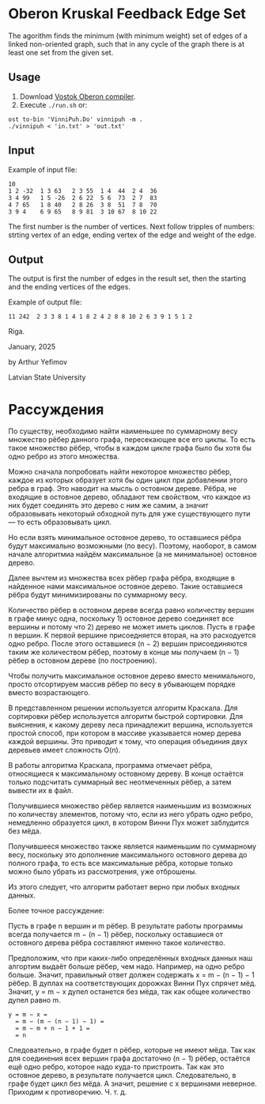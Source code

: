 # Oberon Kruskal Feedback Edge Set

The agorithm finds the minimum (with minimum weight) set of edges of a linked
non-oriented graph, such that in any cycle of the graph there is at least one
set from the given set.

## Usage

1. Download [Vostok Oberon compiler](https://vostok.oberon.org).
2. Execute `./run.sh` or:
```
ost to-bin 'VinniPuh.Do' vinnipuh -m .
./vinnipuh < 'in.txt' > 'out.txt'
```

## Input

Example of input file:
```
10
1 2 -32  1 3 63   2 3 55  1 4  44  2 4  36
3 4 99   1 5 -26  2 6 22  5 6  73  2 7  83
4 7 65   1 8 40   2 8 26  3 8  51  7 8  70
3 9 4    6 9 65   8 9 81  3 10 67  8 10 22
```

The first number is the number of vertices. Next follow tripples of numbers:
strting vertex of an edge, ending vertex of the edge and weight of the edge.

## Output

The output is first the number of edges in the result set, then the starting
and the ending vertices of the edges.

Example of output file:
```
11 242  2 3 3 8 1 4 1 8 2 4 2 8 8 10 2 6 3 9 1 5 1 2
```

Riga.

January, 2025

by Arthur Yefimov

Latvian State University

# Рассуждения

По существу, необходимо найти наименьшее по суммарному весу множество рёбер данного графа, пересекающее все его циклы. То есть такое множество рёбер, чтобы в каждом цикле графа было бы хотя бы одно ребро из этого множества.

Можно сначала попробовать найти некоторое множество рёбер, каждое из которых образует хотя бы один цикл при добавлении этого ребра в граф. Это наводит на мысль о остовном дереве. Рёбра, не входящие в остовное дерево, обладают тем свойством, что каждое из них будет соединять это дерево с ним же самим, а значит образовывать некоторый обходной путь для уже существующего пути — то есть образовывать цикл.

Но если взять минимальное остовное дерево, то оставшиеся рёбра будут максимально возможными (по весу). Поэтому, наоборот, в самом начале алгоритмиа найдём максимальное (а не минимальное) остовное дерево.

Далее вычтем из множества всех рёбер графа рёбра, входящие в найденное нами максимальное остовное дерево. Такие оставшиеся рёбра будут минимизированы по суммарному весу.

Количество рёбер в остовном дереве всегда равно количеству вершин в графе минус одна, поскольку 1) остовное дерево соединяет все вершины и потому что 2) дерево не может иметь циклов. Пусть в графе n вершин. К первой вершине присоедняется вторая, на это расходуется одно ребро. После этого оставшиеся (n − 2) вершин присоединяются таким же количеством рёбер, поэтому в конце мы получаем (n − 1) рёбер в остовном дереве (по построению).

Чтобы получить максимальное остовное дерево вместо менимального, просто отсортируем массив рёбер по весу в убывающем порядке вместо возрастающего.

В представленном решении используется алгоритм Краскала. Для сортировки рёбер используется алгоритм быстрой сортировки. Для выяснения, к какому дереву леса принадлежит вершина, используется простой способ, при котором в массиве указывается номер дерева каждой вершины. Это приводит к тому, что операция объединия двух деревьев имеет сложность O(n).

В работы алгоритма Краскала, программа отмечает рёбра, относящиеся к максимальному остовному дереву. В конце остаётся только подсчитать суммарный вес неотмеченных рёбер, а затем вывести их в файл.

Получившиеся множество рёбер является наименьшим из возможных по количеству элементов, потому что, если из него убрать одно ребро, немедленно образуется цикл, в котором Винни Пух может заблудится без мёда.

Получившееся множество также является наименьшим по суммарному весу, поскольку это дополнение максимального остовного дерева до полного графа, то есть все максимальные рёбра, которые только можно было убрать из рассмотрения, уже отброшены.

Из этого следует, что алгоритм работает верно при любых входных данных.

Более точное рассуждение:

Пусть в графе n вершин и m рёбер. В результате работы программы всегда получается m − (n − 1) рёбер, поскольку оставшиеся от остовного дерева рёбра составляют именно такое количество.

Предположим, что при каких-либо определённых входных данных наш алгортим выдаёт больше рёбер, чем надо. Например, на одно ребро больше. Значит, правильный ответ должен содержать x = m − (n − 1) − 1 рёбер. В дуплах на соответствующих дорожках Винни Пух спрячет мёд. Значит, y = m − x дупел останется без мёда, так как общее количество дупел равно m.
```
y = m − x =
  = m − (m − (n − 1) − 1) =
  = m − m + n − 1 + 1 =
  = n
```

Следовательно, в графе будет n рёбер, которые не имеют мёда. Так как для соединения всех вершин графа достаточно (n − 1) рёбер, остаётся ещё одно ребро, которое надо куда-то пристроить. Так как это остовное дерево, в результате получается цикл. Следовательно, в графе будет цикл без мёда. А значит, решение с x вершинами неверное. Приходим к противоречию. Ч. т. д.
